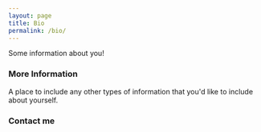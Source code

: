 ```yaml
---
layout: page
title: Bio
permalink: /bio/
---
```


Some information about you!

### More Information

A place to include any other types of information that you'd like to include about yourself.

### Contact me

<a href="javascript:location='mailto:\u0066\u0061\u0072\u006d\u0065\u0068\u0072\u0040\u006b\u0061\u0072\u0061\u002e\u0074\u0065\u0063\u0068';void 0"><script type="text/javascript">document.write('\u0066\u0061\u0072\u006d\u0065\u0068\u0072\u0040\u006b\u0061\u0072\u0061\u002e\u0074\u0065\u0063\u0068')</script></a>
